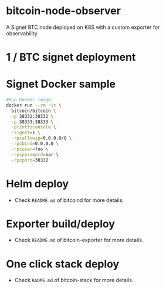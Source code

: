 # bitcoin-node-observer
A Signet BTC node deployed on K8S with a custom exporter for observability

# 1 / BTC signet deployment

# Signet Docker sample 
````bash
#Run Docker image: 
docker run --rm -it \
  bitcoin/bitcoin \
  -p 38332:38332 \
  -p 38333:38333 \
  -printtoconsole \
  -signet=1 \
  -rpcallowip=0.0.0.0/0 \
  -rpcbind=0.0.0.0 \
  -rpcuser=foo \
  -rpcpassword=bar \
  -rpcport=38332
````

# Helm deploy
- Check `README.md` of bitcoind for more details.


# Exporter build/deploy
- Check `README.md` of bitcoin-exporter for more details.

# One click stack deploy
- Check `RADME.md` of bitcoin-stack for more details.
